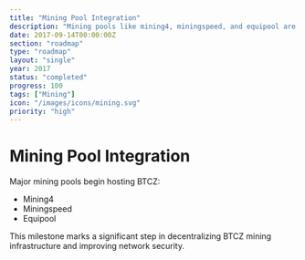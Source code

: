 ```yaml
---
title: "Mining Pool Integration"
description: "Mining pools like mining4, miningspeed, and equipool are now hosting BTCZ"
date: 2017-09-14T00:00:00Z
section: "roadmap"
type: "roadmap"
layout: "single"
year: 2017
status: "completed"
progress: 100
tags: ["Mining"]
icon: "/images/icons/mining.svg"
priority: "high"
---
```


# Mining Pool Integration

Major mining pools begin hosting BTCZ:
- Mining4
- Miningspeed
- Equipool

This milestone marks a significant step in decentralizing BTCZ mining infrastructure and improving network security.
